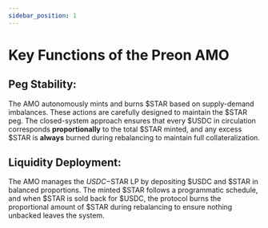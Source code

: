 ```yaml
---
sidebar_position: 1
---
```



# Key Functions of the Preon AMO

## Peg Stability:

The AMO autonomously mints and burns $STAR based on supply-demand imbalances. These actions are carefully designed to maintain the $STAR peg. The closed-system approach ensures that every $USDC in circulation corresponds **proportionally** to the total $STAR minted, and any excess $STAR is **always** burned during rebalancing to maintain full collateralization.

## Liquidity Deployment:

The AMO manages the $USDC-$STAR LP by depositing $USDC and $STAR in balanced proportions. The minted $STAR follows a programmatic schedule, and when $STAR is sold back for $USDC, the protocol burns the proportional amount of $STAR during rebalancing to ensure nothing unbacked leaves the system.